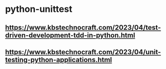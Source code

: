 # python-unittest
## https://www.kbstechnocraft.com/2023/04/test-driven-development-tdd-in-python.html
## https://www.kbstechnocraft.com/2023/04/unit-testing-python-applications.html
## 
